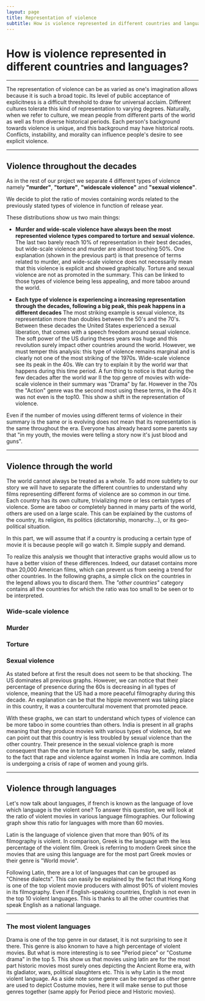 ```yaml
---
layout: page
title: Representation of violence
subtitle: How is violence represented in different countries and languages?
---
```


# How is violence represented in different countries and languages?

* * *

The representation of violence can be as varied as one's imagination allows because it is such a broad topic.
Its level of public acceptance of explicitness is a difficult threshold to draw for universal acclaim.
Different cultures tolerate this kind of representation to varying degrees.
Naturally, when we refer to culture, we mean people from different parts of the world as well as from diverse historical periods.
Each person's background towards violence is unique, and this background may have historical roots.
Conflicts, instability, and morality can influence people's desire to see explicit violence.

* * *

## Violence throughout the decades

As in the rest of our project we separate 4 different types of violence namely **"murder"**, **"torture"**, **"widescale violence"** and **"sexual violence"**.

We decide to plot the ratio of movies containing words related to the previously stated types of violence in function of release year. 

<div class="flourish-embed flourish-chart" data-src="visualisation/12255788"><script src="https://public.flourish.studio/resources/embed.js"></script></div>

These distributions show us two main things:
- **Murder and wide-scale violence have always been the most represented violence types compared to torture and sexual violence.**
The last two barely reach 10% of representation in their best decades, but wide-scale violence and murder are almost touching 50%. One explanation (shown in the previous part) is that presence of terms related to murder, and wide-scale violence does not necessarily mean that this violence is explicit and showed graphically. Torture and sexual violence are not as promoted in the summary. 
This can be linked to those types of violence being less appealing, and more taboo around the world. 

- **Each type of violence is experiencing a increasing representation through the decades, following a big peak, this peak happens in a different decades**
The most striking example is sexual violence, its representation more than doubles between the 50's and the 70's. Between these decades the United States experienced a sexual liberation, that comes with a speech freedom around sexual violence. The soft power of the US during theses years was huge and this revolution surely impact other countries around the world. However, we must temper this analysis: this type of violence remains marginal and is clearly not one of the most striking of the 1970s.
Wide-scale violence see its peak in the 40s. We can try to explain it by the world war that happens during this time period. A fun thing to notice is that during the few decades after the world war II the top genre of movies with wide-scale violence in their summary was "Drama" by far. However in the 70s the "Action" genre was the second most using these terms, in the 40s it was not even is the top10. This show a shift in the representation of violence. 


Even if the number of movies using different terms of violence in their summary is the same or is evolving does not mean that its representation is the same throughout the era. Everyone has already heard some parents say that "in my youth, the movies were telling a story now it's just blood and guns".

* * *

## Violence through the world

The world cannot always be treated as a whole. To add more subtlety to our story we will have to separate the different countries to understand why films representing different forms of violence are so common in our time. Each country has its own culture, trivializing more or less certain types of violence. Some are taboo or completely banned in many parts of the world, others are used on a large scale. This can be explained by the customs of the country, its religion, its politics (dictatorship, monarchy...), or its geo-political situation.

In this part, we will assume that if a country is producing a certain type of movie it is because people will go watch it. Simple supply and demand.

To realize this analysis we thought that interactive graphs would allow us to have a better vision of these differences. Indeed, our dataset contains more than 20,000 American films, which can prevent us from seeing a trend for other countries. In the following graphs, a simple click on the countries in the legend allows you to discard them. The *"other countries"* category contains all the countries for which the ratio was too small to be seen or to be interpreted.

### Wide-scale violence

<div class="flourish-embed flourish-chart" data-src="visualisation/12249407"><script src="https://public.flourish.studio/resources/embed.js"></script></div>

### Murder

<div class="flourish-embed flourish-chart" data-src="visualisation/12249874"><script src="https://public.flourish.studio/resources/embed.js"></script></div>

### Torture

<div class="flourish-embed flourish-chart" data-src="visualisation/12249641"><script src="https://public.flourish.studio/resources/embed.js"></script></div>

### Sexual violence

<div class="flourish-embed flourish-chart" data-src="visualisation/12258193"><script src="https://public.flourish.studio/resources/embed.js"></script></div>

As stated before at first the result does not seem to be that shocking. The US dominates all previous graphs. However, we can notice that their percentage of presence during the 60s is decreasing in all types of violence, meaning that the US had a more peaceful filmography during this decade. An explanation can be that the hippie movement was taking place in this country, it was a countercultural movement that promoted peace.

With these graphs, we can start to understand which types of violence can be more taboo in some countries than others. India is present in all graphs meaning that they produce movies with various types of violence, but we can point out that this country is less troubled by sexual violence than the other country. Their presence in the sexual violence graph is more consequent than the one in torture for example. This may be, sadly, related to the fact that rape and violence against women in India are common. India is undergoing a crisis of rape of women and young girls.

* * *

## Violence through languages

Let's now talk about languages, if french is known as the language of love which language is the violent one? 
To answer this question, we will look at the ratio of violent movies in various language filmographies. Our following graph show this ratio for languages with more than 60 movies.

<div class="flourish-embed flourish-chart" data-src="visualisation/12257124"><script src="https://public.flourish.studio/resources/embed.js"></script></div>

Latin is the language of violence given that more than 90% of its filmography is violent. In comparison, Greek is the language with the less percentage of the violent film. Greek is referring to modern Greek since the movies that are using this language are for the most part Greek movies or their genre is "World movie". 

Following Latin, there are a lot of languages that can be grouped as "Chinese dialects". This can easily be explained by the fact that Hong Kong is one of the top violent movie producers with almost 90% of violent movies in its filmography. Even if English-speaking countries, English is not even in the top 10 violent languages. This is thanks to all the other countries that speak English as a national language.

* * *

### The most violent languages
<div class="flourish-embed flourish-chart" data-src="visualisation/12257402"><script src="https://public.flourish.studio/resources/embed.js"></script></div>

Drama is one of the top genre in our dataset, it is not surprising to see it there. This genre is also knonwn to have a high percentage of violent movies. But what is more interesting is to see "Period piece" or "Costume drama" in the top 5. This show us that movies using latin are for the most part historic movies most surely ones depicting the Ancient Rome era, with its gladiator, wars, political slaughters etc. This is why Latin is the most violent language. As a side note some genre can be merged as other genre are used to depict Costume movies, here it will make sense to put those genres together (same apply for Period piece and Historic movies).